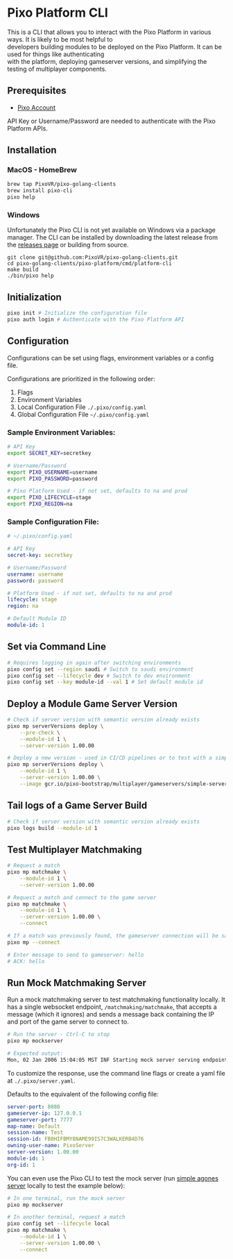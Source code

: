 # Pixo Platform CLI
This is a CLI that allows you to interact with the Pixo Platform in various ways. It is likely to be most helpful to  
developers building modules to be deployed on the Pixo Platform. It can be used for things like authenticating  
with the platform, deploying gameserver versions, and simplifying the testing of multiplayer components.

## Prerequisites
- [Pixo Account](https://apex.pixovr.com)

API Key or Username/Password are needed to authenticate with the Pixo Platform APIs.


## Installation
### MacOS - HomeBrew
```bash
brew tap PixoVR/pixo-golang-clients
brew install pixo-cli
pixo help
```

### Windows
Unfortunately the Pixo CLI is not yet available on Windows via a package manager.
The CLI can be installed by downloading the latest release from the [releases page](https://github.com/PixoVR/pixo-golang-clients/releases)
or building from source.
```
git clone git@github.com:PixoVR/pixo-golang-clients.git
cd pixo-golang-clients/pixo-platform/cmd/platform-cli
make build
./bin/pixo help
```


## Initialization
```bash
pixo init # Initialize the configuration file
pixo auth login # Authenticate with the Pixo Platform API
```

## Configuration
Configurations can be set using flags, environment variables or a config file.

Configurations are prioritized in the following order:
1. Flags
2. Environment Variables
3. Local Configuration File `./.pixo/config.yaml`
4. Global Configuration File `~/.pixo/config.yaml`

### Sample Environment Variables:
```bash
# API Key
export SECRET_KEY=secretkey

# Username/Password
export PIXO_USERNAME=username
export PIXO_PASSWORD=password

# Pixo Platform Used - if not set, defaults to na and prod
export PIXO_LIFECYCLE=stage
export PIXO_REGION=na
```

### Sample Configuration File:
```yaml
# ~/.pixo/config.yaml

# API Key
secret-key: secretkey

# Username/Password
username: username
password: password

# Platform Used - if not set, defaults to na and prod
lifecycle: stage
region: na

# Default Module ID
module-id: 1
```

## Set via Command Line
```bash
# Requires logging in again after switching environments
pixo config set --region saudi # Switch to saudi environment
pixo config set --lifecycle dev # Switch to dev environment
pixo config set --key module-id --val 1 # Set default module id
```

## Deploy a Module Game Server Version
```bash
# Check if server version with semantic version already exists
pixo mp serverVersions deploy \
    --pre-check \
    --module-id 1 \
    --server-version 1.00.00

# Deploy a new version - used in CI/CD pipelines or to test with a simple server like below
pixo mp serverVersions deploy \
    --module-id 1 \
    --server-version 1.00.00 \
    --image gcr.io/pixo-bootstrap/multiplayer/gameservers/simple-server:latest
```

## Tail logs of a Game Server Build
```bash
# Check if server version with semantic version already exists
pixo logs build --module-id 1
```

## Test Multiplayer Matchmaking
```bash
# Request a match
pixo mp matchmake \
    --module-id 1 \
    --server-version 1.00.00

# Request a match and connect to the game server
pixo mp matchmake \
    --module-id 1 \
    --server-version 1.00.00 \
    --connect

# If a match was previously found, the gameserver connection will be saved and can be used to reconnect
pixo mp --connect

# Enter message to send to gameserver: hello
# ACK: hello
```

## Run Mock Matchmaking Server

Run a mock matchmaking server to test matchmaking functionality locally.
It has a single websocket endpoint, `/matchmaking/matchmake`, that accepts a message (which it ignores)
and sends a message back containing the IP and port of the game server to connect to.

```bash
# Run the server - Ctrl-C to stop
pixo mp mockserver

# Expected output:
Mon, 02 Jan 2006 15:04:05 MST INF Starting mock server serving endpoint matchmaking/matchmake on port 8080
```

To customize the response, use the command line flags or create a yaml file at `./.pixo/server.yaml`.

Defaults to the equivalent of the following config file:
```yaml
server-port: 8080
gameserver-ip: 127.0.0.1
gameserver-port: 7777
map-name: Default
session-name: Test
session-id: FB0HIFBMY8NAME99IS7C3WALKERB4D76
owning-user-name: PixoServer
server-version: 1.00.00
module-id: 1
org-id: 1
```

You can even use the Pixo CLI to test the mock server (run [simple agones server](https://github.com/PixoVR/multiplayer-gameservers/tree/dev/simple-server) locally to test the example below):
```bash
# In one terminal, run the mock server
pixo mp mockserver

# In another terminal, request a match
pixo config set --lifecycle local
pixo mp matchmake \
    --module-id 1 \
    --server-version 1.00.00 \
    --connect
```
